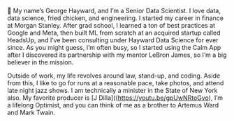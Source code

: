 🦒 My name’s George Hayward, and I’m a Senior Data Scientist. I love data, data science, fried chicken, and engineering. I started my career in finance at Morgan Stanley. After grad school, I learned a ton of best practices at Google and Meta, then built ML from scratch at an acquired startup called HeadsUp, and I’ve been consulting under Hayward Data Science for ever since. As you might guess, I’m often busy, so I started using the Calm App after I discovered its partnership with my mentor LeBron James, so I’m a big believer in the mission.

Outside of work, my life revolves around law, stand-up, and coding. Aside from this, I like to go for runs at a reasonable pace, take photos, and attend late night jazz shows. I am technically a minister in the State of New York also. My favorite producer is [J Dilla]((https://youtu.be/gpUwNRtoGvo), I’m a lifelong Optimist, and you can think of me as a brother to Artemus Ward and Mark Twain.
<!---
georgehaywardcalm/georgehaywardcalm is a ✨ special ✨ repository because its `README.md` (this file) appears on your GitHub profile.
You can click the Preview link to take a look at your changes.
--->
